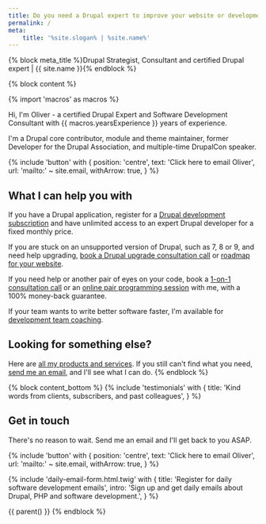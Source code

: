 ```yaml
---
title: Do you need a Drupal expert to improve your website or development team?
permalink: /
meta:
    title: '%site.slogan% | %site.name%'
---
```


{% block meta_title %}Drupal Strategist, Consultant and certified Drupal expert | {{ site.name }}{% endblock %}

{% block content %}

{% import 'macros' as macros %}

Hi, I'm Oliver - a certified Drupal Expert and Software Development Consultant with {{ macros.yearsExperience }} years of experience.

I'm a Drupal core contributor, module and theme maintainer, former Developer for the Drupal Association, and multiple-time DrupalCon speaker.

{% include 'button' with {
    position: 'centre',
    text: 'Click here to email Oliver',
    url: 'mailto:' ~ site.email,
    withArrow: true,
} %}

## What I can help you with

If you have a Drupal application, register for a [Drupal development subscription][subscription] and have unlimited access to an expert Drupal developer for a fixed monthly price.

If you are stuck on an unsupported version of Drupal, such as 7, 8 or 9, and need help upgrading, [book a Drupal upgrade consultation call][call] or [roadmap for your website][roadmap].

If you need help or another pair of eyes on your code, book a [1-on-1 consultation call][call] or an [online pair programming session][pair] with me, with a 100% money-back guarantee.

If your team wants to write better software faster, I'm available for [development team coaching][team coaching].

## Looking for something else?

Here are [all my products and services][pricing]. If you still can't find what you need, [send me an email](mailto:oliver+website@oliverdavies.uk), and I'll see what I can do.
{% endblock %}

{% block content_bottom %}
  {% include 'testimonials' with {
    title: 'Kind words from clients, subscribers, and past colleagues',
  } %}

  <section>
      <h2 class="font-bold text-xl">Get in touch</h2>
      <div class="mt-4 grid gap-4">
        <div class="{{ site.prose_classes }}">
            <p>There's no reason to wait. Send me an email and I'll get back to you ASAP.</p>
        </div>
        <div>
            {% include 'button' with {
                position: 'centre',
                text: 'Click here to email Oliver',
                url: 'mailto:' ~ site.email,
                withArrow: true,
            } %}
        </div>
      </div>
  </section>

  {% include 'daily-email-form.html.twig' with {
    title: 'Register for daily software development emails',
    intro: 'Sign up and get daily emails about Drupal, PHP and software development.',
  } %}

  {{ parent() }}
{% endblock %}

[call]: {{site.url}}/call
[pair]: {{site.url}}/pair
[roadmap]: {{site.url}}/roadmap
[pricing]: {{site.url}}/pricing
[subscription]: {{site.url}}/subscription
[team coaching]: {{site.url}}/team-coaching
